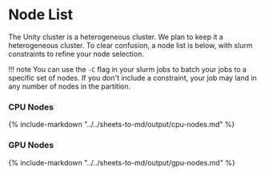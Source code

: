 # Node List

The Unity cluster is a heterogeneous cluster. We plan to keep it a heterogeneous cluster. To clear confusion, a node list is below, with slurm constraints to refine your node selection.

!!! note
You can use the `-C` flag in your slurm jobs to batch your jobs to a specific set of nodes. If you don't include a constraint, your job may land in any number of nodes in the partition.

### CPU Nodes
{% include-markdown "../../sheets-to-md/output/cpu-nodes.md" %}

### GPU Nodes
{% include-markdown "../../sheets-to-md/output/gpu-nodes.md" %}
